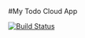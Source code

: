 #My Todo Cloud App 

[![Build Status](https://travis-ci.org/Shakirat991/Todo-Cloud1.svg?branch=master)](https://travis-ci.org/Shakirat991/Todo-Cloud1)
